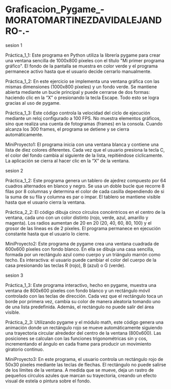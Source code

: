# Graficacion_Pygame_-MORATOMARTINEZDAVIDALEJANDRO-.-
sesion 1

Práctica_1_1:
Este programa en Python utiliza la librería pygame para crear una ventana sencilla de 1000x800 píxeles con el título "Mi primer programa gráfico". El fondo de la pantalla se muestra en color verde y el programa permanece activo hasta que el usuario decide cerrarlo manualmente.

Práctica_1_2:
En este ejercicio se implementa una ventana gráfica con las mismas dimensiones (1000x800 píxeles) y un fondo verde. Se mantiene abierta mediante un bucle principal y puede cerrarse de dos formas: haciendo clic en la “X” o presionando la tecla Escape. Todo esto se logra gracias al uso de pygame.

Práctica_1_3:
Este código controla la velocidad del ciclo de ejecución mediante un reloj configurado a 100 FPS. No muestra elementos gráficos, sino que realiza una cuenta de fotogramas (frames) en la consola. Cuando alcanza los 300 frames, el programa se detiene y se cierra automáticamente.

MiniProyecto1:
El programa inicia con una ventana blanca y contiene una lista de diez colores diferentes. Cada vez que el usuario presiona la tecla C, el color del fondo cambia al siguiente de la lista, repitiéndose cíclicamente. La aplicación se cierra al hacer clic en la “X” de la ventana.

sesion 2

Práctica_1_2:
Este programa genera un tablero de ajedrez compuesto por 64 cuadros alternados en blanco y negro. Se usa un doble bucle que recorre 8 filas por 8 columnas y determina el color de cada casilla dependiendo de si la suma de su fila y columna es par o impar. El tablero se mantiene visible hasta que el usuario cierra la ventana.

Práctica_2_2:
El código dibuja cinco círculos concéntricos en el centro de la ventana, cada uno con un color distinto (rojo, verde, azul, amarillo y magenta). Los radios aumentan de 20 en 20 (20, 40, 60, 80, 100) y el grosor de las líneas es de 2 píxeles. El programa permanece en ejecución constante hasta que el usuario lo cierre.

MiniProyecto2:
Este programa de pygame crea una ventana cuadrada de 600x600 píxeles con fondo blanco. En ella se dibuja una casa sencilla, formada por un rectángulo azul como cuerpo y un triángulo marrón como techo. Es interactiva: el usuario puede cambiar el color del cuerpo de la casa presionando las teclas R (rojo), B (azul) o G (verde).

sesion 3

Práctica_1_3:
Este programa interactivo, hecho en pygame, muestra una ventana de 800x600 píxeles con fondo blanco y un rectángulo móvil controlado con las teclas de dirección. Cada vez que el rectángulo toca un borde por primera vez, cambia su color de manera aleatoria tomando uno de una lista predefinida. Además, el rectángulo no puede salir del área visible.

Práctica_2_3:
Utilizando pygame y el módulo math, este código genera una animación donde un rectángulo rojo se mueve automáticamente siguiendo una trayectoria circular alrededor del centro de la ventana (800x600). Las posiciones se calculan con las funciones trigonométricas sin y cos, incrementando el ángulo en cada frame para producir un movimiento giratorio continuo.

MiniProyecto3:
En este programa, el usuario controla un rectángulo rojo de 50x30 píxeles mediante las teclas de flechas. El rectángulo no puede salirse de los límites de la ventana. A medida que se mueve, deja un rastro de pequeños círculos azules que marcan su trayectoria, creando un efecto visual de estela o pintura sobre el fondo.
